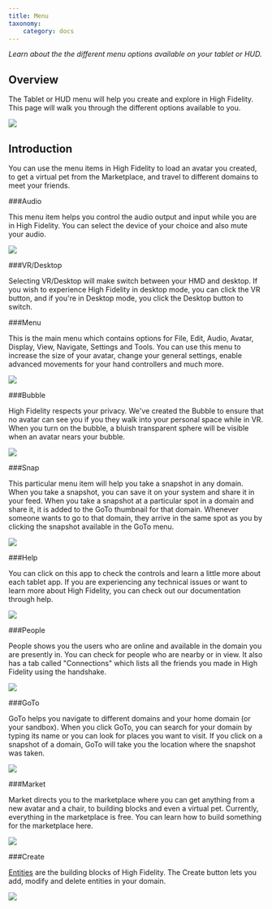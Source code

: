 ```yaml
---
title: Menu
taxonomy:
    category: docs 
---
```


*Learn about the the different menu options available on your tablet or HUD.*

## Overview

The Tablet or HUD menu will help you create and explore in High Fidelity. This page will walk you through the different options available to you. 

![](\tablet.png)

## Introduction

You can use the menu items in High Fidelity to load an avatar you created, to get a virtual pet from the Marketplace, and travel to different domains to meet your friends. 



###Audio

This menu item helps you control the audio output and input while you are in High Fidelity. You can select the device of your choice and also mute your audio. 

![](\audio.png)



###VR/Desktop

Selecting VR/Desktop will make switch between your HMD and desktop. If you wish to experience High Fidelity in desktop mode, you can click the VR button, and if you're in Desktop mode, you click the Desktop button to switch. 



###Menu

This is the main menu which contains options for File, Edit, Audio, Avatar, Display, View, Navigate, Settings and Tools. You can use this menu to increase the size of your avatar, change your general settings, enable advanced movements for your hand controllers and much more. 

![](\menu.png)

###Bubble

High Fidelity respects your privacy. We've created the Bubble to ensure that no avatar can see you if you they walk into your personal space while in VR. When you turn on the bubble, a bluish transparent sphere will be visible when an avatar nears your bubble. 

![](\bubble.png)

###Snap

This particular menu item will help you take a snapshot in any domain. When you take a snapshot, you can save it on your system and share it in your feed. When you take a snapshot at a particular spot in a domain and share it, it is added to the GoTo thumbnail for that domain. Whenever someone wants to go to that domain, they arrive in the same spot as you by clicking the snapshot available in the GoTo menu. 

![](\snap.png)

###Help

You can click on this app to check the controls and learn a little more about each tablet app. If you are experiencing any technical issues or want to learn more about High Fidelity, you can check out our documentation through help. 

![](\help.png)

###People

People shows you the users who are online and available in the domain you are presently in. You can check for people who are nearby or in view. It also has a tab called "Connections" which lists all the friends you made in High Fidelity using the handshake. 

![](\people.png)

###GoTo

GoTo helps you navigate to different domains and your home domain (or your sandbox). When you click GoTo, you can search for your domain by typing its name or you can look for places you want to visit. If you click on a snapshot of a domain, GoTo will take you the location where the snapshot was taken. 

![](\goto.png)

###Market

Market directs you to the marketplace where you can get anything from a new avatar and a chair, to building blocks and even a virtual pet. Currently, everything in the marketplace is free. You can learn how to build something for the marketplace here. 

![](\marketplace.png)

###Create

[Entities](../../entities) are the building blocks of High Fidelity. The Create button lets you add, modify and delete entities in your domain. 



![](\create.png)
